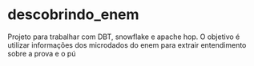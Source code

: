 # descobrindo_enem
Projeto para trabalhar com DBT, snowflake e apache hop. O objetivo é utilizar informações dos microdados do enem para extrair entendimento sobre a prova e o pú
